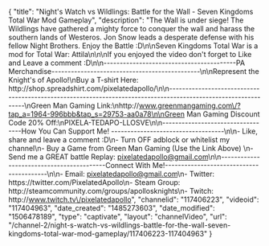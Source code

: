{
    "title": "Night's Watch vs Wildlings: Battle for the Wall - Seven Kingdoms Total War Mod Gameplay",
    "description": "The Wall is under siege!  The Wildlings have gathered a mighty force to conquer the wall and harass the southern lands of Westeros.  Jon Snow leads a desperate defense with his fellow Night Brothers.  Enjoy the Battle :D\n\nSeven Kingdoms Total War is a mod for Total War: Attila\n\n\nIf you enjoyed the video don't forget to Like and Leave a comment :D\n\n-----------------------------------------PA Merchandise----------------------------------------------\n\nRepresent the Knight's of Apollo!\nBuy a T-shirt Here: http:\/\/shop.spreadshirt.com\/pixelatedapollo\/\n\n---------------------------------------------------------------------------------------------------------------\nGreen Man Gaming Link:\nhttp:\/\/www.greenmangaming.com\/?tap_a=1964-996bbb&tap_s=29753-aa0a78\n\nGreen Man Gaming Discount Code 20% Off:\nPIXELA-TEDAPO-LLOSVE\n\n----------------------------------How You Can Support Me! -----------------------------------\n\n- Like, share and leave a comment :D\n- Turn OFF adblock or whitelist my channel\n- Buy a Game from Green Man Gaming (Use the Link Above) \n- Send me a GREAT battle Replay: pixelatedapollo@gmail.com\n\n------------------------------------------Connect With Me!-----------------------------------------\n\n- Email: pixelatedapollo@gmail.com\n- Twitter: https:\/\/twitter.com\/PixelatedApollo\n- Steam Group:  http:\/\/steamcommunity.com\/groups\/apollosknights\n- Twitch: http:\/\/www.twitch.tv\/pixelatedapollo",
    "channelid": "117406223",
    "videoid": "117404963",
    "date_created": "1485273603",
    "date_modified": "1506478189",
    "type": "captivate",
    "layout": "channelVideo",
    "url": "\/channel-2\/night-s-watch-vs-wildlings-battle-for-the-wall-seven-kingdoms-total-war-mod-gameplay\/117406223-117404963"
}